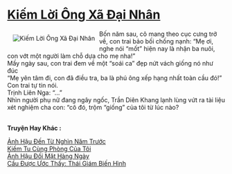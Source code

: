 <a href="https://utruyen.com/kiem-loi-ong-xa-dai-nhan/25441/" title="Kiếm Lời Ông Xã Đại Nhân"><h1>Kiếm Lời Ông Xã Đại Nhân</h1></a><div style="display:table"><img align="right" style="float: left; padding: 10px;" src="https://utruyen.com/images/story/200x260/kiem-loi-ong-xa-dai-nhan.jpg" alt="Kiếm Lời Ông Xã Đại Nhân">Bốn năm sau, cô mang theo cục cưng trở về, con trai bảo bối chống nạnh: “Mẹ ơi, nghe nói “mốt” hiện nay là nhận ba nuôi, con vớt một người làm chỗ dựa cho mẹ nha!”<br/>Mấy ngày sau, con trai đem về một “soái ca” đẹp nứt vách giống nó như đúc<br/>“Mẹ yên tâm đi, con đã điều tra, ba là phú ông xếp hạng nhất toàn cầu đó!” Con trai tự tin nói.<br/>Trịnh Liên Nga: “…”<br/>Nhìn người phụ nữ đang ngây ngốc, Trần Diên Khang lạnh lùng vứt ra tài liệu xét nghiệm cha con: “cô đó, trộm “giống” của tôi từ lúc nào?</div><p><br><b>Truyện Hay Khác :</b></p><a href="https://utruyen.com/anh-hau-den-tu-nghin-nam-truoc/19326/" alt="Ảnh Hậu Đến Từ Nghìn Năm Trước">Ảnh Hậu Đến Từ Nghìn Năm Trước</a><br/><a href="https://github.com/quanluxury/ngontinh_sac/tree/master/truyenhay/18555/" alt="Kiếm Tu Cùng Phòng Của Tôi">Kiếm Tu Cùng Phòng Của Tôi</a><br/><a href="https://github.com/quanluxury/truyenhot/tree/master/truyenhay/16050/" alt="Ảnh Hậu Đối Mặt Hàng Ngày">Ảnh Hậu Đối Mặt Hàng Ngày</a><br/><a href="https://github.com/quanluxury/ngontinhhot/tree/master/truyenhay/18913/" alt="Cầu Được Ước Thấy: Thái Giám Biến Hình">Cầu Được Ước Thấy: Thái Giám Biến Hình</a><br/>